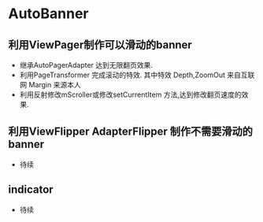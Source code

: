 # AutoBanner

## 利用ViewPager制作可以滑动的banner
* 继承AutoPagerAdapter 达到无限翻页效果.
* 利用PageTransformer 完成滚动的特效. 其中特效 Depth,ZoomOut 来自互联网 Margin 来源本人
* 利用反射修改mScroller或修改setCurrentItem 方法,达到修改翻页速度的效果.

## 利用ViewFlipper AdapterFlipper 制作不需要滑动的banner

* 待续

## indicator

* 待续